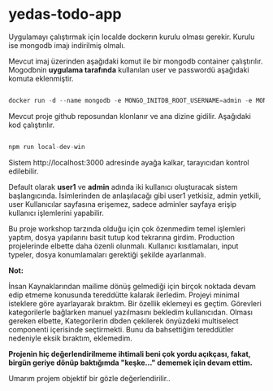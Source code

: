 # yedas-todo-app
Uygulamayı çalıştırmak için localde dockerın kurulu olması gerekir. Kurulu ise mongodb imajı indirilmiş olmalı.

Mevcut imaj üzerinden aşağıdaki komut ile bir mongodb container çalıştırılır. Mogodbnin **uygulama tarafında** kullanılan user ve passwordü aşağıdaki komuta eklenmiştir.

```javascript

docker run -d --name mongodb -e MONGO_INITDB_ROOT_USERNAME=admin -e MONGO_INITDB_ROOT_PASSWORD=1234 -p 27017:27017 mongo

```

Mevcut proje github reposundan klonlanır ve ana dizine gidilir. Aşağıdaki kod çalıştırılır.


```javascript

npm run local-dev-win

```


Sistem http://localhost:3000 adresinde ayağa kalkar, tarayıcıdan kontrol edilebilir.

Default olarak **user1** ve **admin** adında iki kullanıcı oluşturacak sistem başlangıcında. İsimlerinden de anlaşılacağı gibi user1 yetkisiz, admin yetkili, user Kullanıcılar sayfasına erişemez, sadece adminler sayfaya erişip kullanıcı işlemlerini yapabilir.


Bu proje workshop tarzında olduğu için çok özenmedim temel işlemleri yaptım, dosya yapılarını basit tutup kod tekrarına girdim.
Production projelerinde elbette daha özenli olunmalı.
Kullanıcı kısıtlamaları, input typeler, dosya konumlamaları gerektiği şekilde ayarlanmalı.


**Not:**

İnsan Kaynaklarından mailime dönüş gelmediği için birçok noktada devam edip etmeme konusunda tereddütte kalarak ilerledim. Projeyi minimal isteklere göre ayarlayarak bıraktım. Bir özellik eklemeyi es geçtim. Görevleri kategorilerle bağlarken manuel yazılmasını bekledim kullanıcıdan. Olması gereken elbette, Kategorilerin dbden çekilerek önyüzdeki multiselect componenti içerisinde seçtirmekti. Bunu da bahsettiğim tereddütler nedeniyle eksik bıraktım, eklemedim.

**Projenin hiç değerlendirilmeme ihtimali beni çok yordu açıkçası, fakat, birgün geriye dönüp baktığımda "keşke..." dememek için devam ettim.**

Umarım projem objektif bir gözle değerlendirilir..
